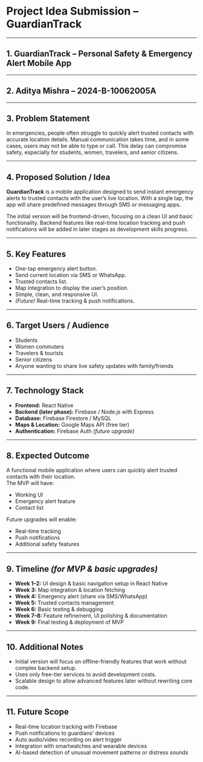 # **Project Idea Submission – GuardianTrack**

---

## **1. GuardianTrack – Personal Safety & Emergency Alert Mobile App**

---

## **2. Aditya Mishra – 2024-B-10062005A**

---

## **3. Problem Statement**
In emergencies, people often struggle to quickly alert trusted contacts with accurate location details. Manual communication takes time, and in some cases, users may not be able to type or call. This delay can compromise safety, especially for students, women, travelers, and senior citizens.

---

## **4. Proposed Solution / Idea**
**GuardianTrack** is a mobile application designed to send instant emergency alerts to trusted contacts with the user’s live location. With a single tap, the app will share predefined messages through SMS or messaging apps.  

The initial version will be frontend-driven, focusing on a clean UI and basic functionality. Backend features like real-time location tracking and push notifications will be added in later stages as development skills progress.

---

## **5. Key Features**
- One-tap emergency alert button.  
- Send current location via SMS or WhatsApp.  
- Trusted contacts list.  
- Map integration to display the user’s position.  
- Simple, clean, and responsive UI.  
- *(Future)* Real-time tracking & push notifications.

---

## **6. Target Users / Audience**
- Students  
- Women commuters  
- Travelers & tourists  
- Senior citizens  
- Anyone wanting to share live safety updates with family/friends  

---

## **7. Technology Stack**
- **Frontend:** React Native  
- **Backend (later phase):** Firebase / Node.js with Express  
- **Database:** Firebase Firestore / MySQL  
- **Maps & Location:** Google Maps API (free tier)  
- **Authentication:** Firebase Auth *(future upgrade)*  

---

## **8. Expected Outcome**
A functional mobile application where users can quickly alert trusted contacts with their location.  
The MVP will have:
- Working UI  
- Emergency alert feature  
- Contact list  

Future upgrades will enable:
- Real-time tracking  
- Push notifications  
- Additional safety features  

---

## **9. Timeline** *(for MVP & basic upgrades)*
- **Week 1–2:** UI design & basic navigation setup in React Native  
- **Week 3:** Map integration & location fetching  
- **Week 4:** Emergency alert (share via SMS/WhatsApp)  
- **Week 5:** Trusted contacts management  
- **Week 6:** Basic testing & debugging  
- **Week 7–8:** Feature refinement, UI polishing & documentation  
- **Week 9:** Final testing & deployment of MVP  

---

## **10. Additional Notes**
- Initial version will focus on offline-friendly features that work without complex backend setup.  
- Uses only free-tier services to avoid development costs.  
- Scalable design to allow advanced features later without rewriting core code.  

---

## **11. Future Scope**
- Real-time location tracking with Firebase  
- Push notifications to guardians’ devices  
- Auto audio/video recording on alert trigger  
- Integration with smartwatches and wearable devices  
- AI-based detection of unusual movement patterns or distress sounds  
